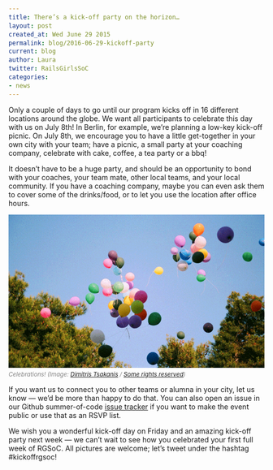 ```yaml
---
title: There’s a kick-off party on the horizon…
layout: post
created_at: Wed June 29 2015
permalink: blog/2016-06-29-kickoff-party
current: blog
author: Laura
twitter: RailsGirlsSoC
categories: 
- news
---
```


Only a couple of days to go until our program kicks off in 16 different locations around the globe.  We want all participants to celebrate this day with us on July 8th! In Berlin, for example, we’re planning a low-key kick-off picnic. On July 8th, we encourage you to have a little get-together in your own city with your team; have a picnic, a small party at your coaching company, celebrate with cake, coffee, a tea party or a bbq!  

It doesn’t have to be a huge party, and should be an opportunity to bond with your coaches, your team mate, other local teams, and your local community. If you have a coaching company, maybe you can even ask them to cover some of the drinks/food, or to let you use the location after office hours. 

![Balloons in the sky](/img/blog/2016/kickoff-party-balloons.gif)
<font color="grey"><small><i>Celebrations! (Image: <a href="https://www.flickr.com/photos/96602242@N00/174375234/">Dimitris Tsakanis</a> / <a href="https://creativecommons.org/licenses/by-nc-nd/2.0/" target="_blank">Some rights reserved</a>)</i></small></font>

If you want us to connect you to other teams or alumna in your city, let us know — we’d be more than happy to do that. You can also open an issue in our Github summer-of-code [issue tracker](https://github.com/rails-girls-summer-of-code/summer-of-code/issues) if you want to make the event public or use that as an RSVP list.
 
We wish you a wonderful kick-off day on Friday and an amazing kick-off party next week — we can’t wait to see how you celebrated your first full week of RGSoC. All pictures are welcome; let’s tweet under the hashtag #kickoffrgsoc!
